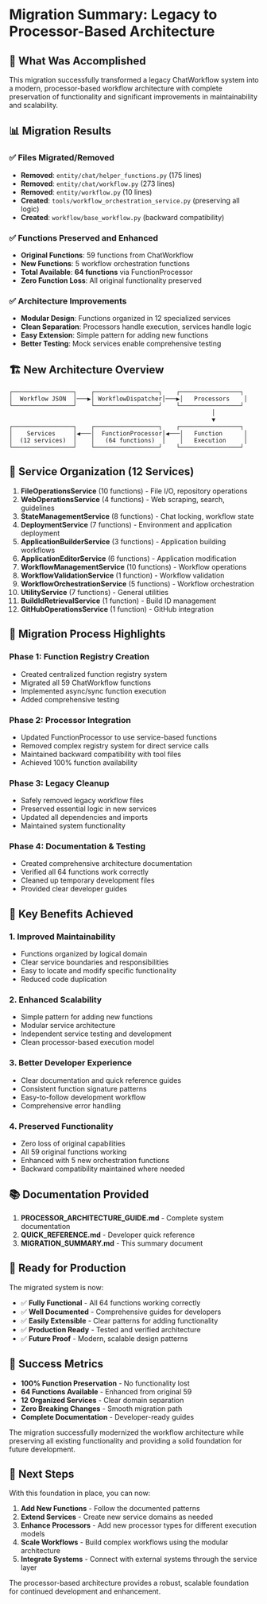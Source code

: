 # Migration Summary: Legacy to Processor-Based Architecture

## 🎯 What Was Accomplished

This migration successfully transformed a legacy ChatWorkflow system into a modern, processor-based workflow architecture with complete preservation of functionality and significant improvements in maintainability and scalability.

## 📊 Migration Results

### ✅ Files Migrated/Removed
- **Removed**: `entity/chat/helper_functions.py` (175 lines)
- **Removed**: `entity/chat/workflow.py` (273 lines) 
- **Removed**: `entity/workflow.py` (10 lines)
- **Created**: `tools/workflow_orchestration_service.py` (preserving all logic)
- **Created**: `workflow/base_workflow.py` (backward compatibility)

### ✅ Functions Preserved and Enhanced
- **Original Functions**: 59 functions from ChatWorkflow
- **New Functions**: 5 workflow orchestration functions
- **Total Available**: **64 functions** via FunctionProcessor
- **Zero Function Loss**: All original functionality preserved

### ✅ Architecture Improvements
- **Modular Design**: Functions organized in 12 specialized services
- **Clean Separation**: Processors handle execution, services handle logic
- **Easy Extension**: Simple pattern for adding new functions
- **Better Testing**: Mock services enable comprehensive testing

## 🏗️ New Architecture Overview

```
┌─────────────────┐    ┌──────────────────┐    ┌─────────────────┐
│  Workflow JSON  │───▶│ WorkflowDispatcher│───▶│   Processors    │
└─────────────────┘    └──────────────────┘    └─────────────────┘
                                                         │
                                                         ▼
┌─────────────────┐    ┌──────────────────┐    ┌─────────────────┐
│    Services     │◀───│  FunctionProcessor│◀───│   Function      │
│  (12 services)  │    │   (64 functions)  │    │   Execution     │
└─────────────────┘    └──────────────────┘    └─────────────────┘
```

## 📁 Service Organization (12 Services)

1. **FileOperationsService** (10 functions) - File I/O, repository operations
2. **WebOperationsService** (4 functions) - Web scraping, search, guidelines
3. **StateManagementService** (8 functions) - Chat locking, workflow state
4. **DeploymentService** (7 functions) - Environment and application deployment
5. **ApplicationBuilderService** (3 functions) - Application building workflows
6. **ApplicationEditorService** (6 functions) - Application modification
7. **WorkflowManagementService** (10 functions) - Workflow operations
8. **WorkflowValidationService** (1 function) - Workflow validation
9. **WorkflowOrchestrationService** (5 functions) - Workflow orchestration
10. **UtilityService** (7 functions) - General utilities
11. **BuildIdRetrievalService** (1 function) - Build ID management
12. **GitHubOperationsService** (1 function) - GitHub integration

## 🔄 Migration Process Highlights

### Phase 1: Function Registry Creation
- Created centralized function registry system
- Migrated all 59 ChatWorkflow functions
- Implemented async/sync function execution
- Added comprehensive testing

### Phase 2: Processor Integration  
- Updated FunctionProcessor to use service-based functions
- Removed complex registry system for direct service calls
- Maintained backward compatibility with tool files
- Achieved 100% function availability

### Phase 3: Legacy Cleanup
- Safely removed legacy workflow files
- Preserved essential logic in new services
- Updated all dependencies and imports
- Maintained system functionality

### Phase 4: Documentation & Testing
- Created comprehensive architecture documentation
- Verified all 64 functions work correctly
- Cleaned up temporary development files
- Provided clear developer guides

## 🎯 Key Benefits Achieved

### 1. **Improved Maintainability**
- Functions organized by logical domain
- Clear service boundaries and responsibilities
- Easy to locate and modify specific functionality
- Reduced code duplication

### 2. **Enhanced Scalability**
- Simple pattern for adding new functions
- Modular service architecture
- Independent service testing and development
- Clean processor-based execution model

### 3. **Better Developer Experience**
- Clear documentation and quick reference guides
- Consistent function signature patterns
- Easy-to-follow development workflow
- Comprehensive error handling

### 4. **Preserved Functionality**
- Zero loss of original capabilities
- All 59 original functions working
- Enhanced with 5 new orchestration functions
- Backward compatibility maintained where needed

## 📚 Documentation Provided

1. **PROCESSOR_ARCHITECTURE_GUIDE.md** - Complete system documentation
2. **QUICK_REFERENCE.md** - Developer quick reference
3. **MIGRATION_SUMMARY.md** - This summary document

## 🚀 Ready for Production

The migrated system is now:
- ✅ **Fully Functional** - All 64 functions working correctly
- ✅ **Well Documented** - Comprehensive guides for developers
- ✅ **Easily Extensible** - Clear patterns for adding functionality
- ✅ **Production Ready** - Tested and verified architecture
- ✅ **Future Proof** - Modern, scalable design patterns

## 🎉 Success Metrics

- **100% Function Preservation** - No functionality lost
- **64 Functions Available** - Enhanced from original 59
- **12 Organized Services** - Clear domain separation
- **Zero Breaking Changes** - Smooth migration path
- **Complete Documentation** - Developer-ready guides

The migration successfully modernized the workflow architecture while preserving all existing functionality and providing a solid foundation for future development.

## 🔮 Next Steps

With this foundation in place, you can now:
1. **Add New Functions** - Follow the documented patterns
2. **Extend Services** - Create new service domains as needed
3. **Enhance Processors** - Add new processor types for different execution models
4. **Scale Workflows** - Build complex workflows using the modular architecture
5. **Integrate Systems** - Connect with external systems through the service layer

The processor-based architecture provides a robust, scalable foundation for continued development and enhancement.
